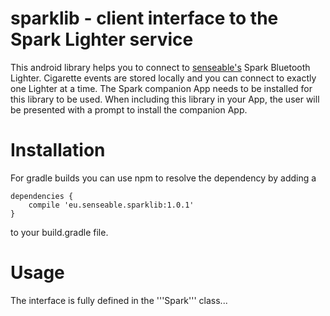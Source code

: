 sparklib - client interface to the Spark Lighter service
========================================================

 This android library helps you to connect to [senseable's](https://www.senseable.eu)
Spark Bluetooth Lighter. Cigarette events are stored locally and you can connect
to exactly one Lighter at a time. The Spark companion App needs to be installed
for this library to be used. When including this library in your App, the user
will be presented with a prompt to install the companion App.

# Installation

 For gradle builds you can use npm to resolve the dependency by adding a 

    dependencies {
        compile 'eu.senseable.sparklib:1.0.1'
    }

 to your build.gradle file.

# Usage

 The interface is fully defined in the '''Spark''' class...
